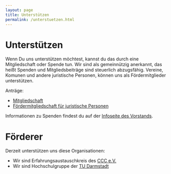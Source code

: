 ```yaml
---
layout: page
title: Unterstützen
permalink: /unterstuetzen.html
---
```


Unterstützen
============

Wenn Du uns unterstützen möchtest, kannst du das durch eine Mitgliedschaft oder Spende tun.
Wir sind als gemeinnützig anerkannt, das heißt Spenden und Mitgliedsbeiträge sind steuerlich abzugsfähig.
Vereine, Komunen und andere juristische Personen, können uns als Fördermitglieder unterstützen.

Anträge:
* [Mitgliedschaft](https://www.chaos-darmstadt.de/downloads/mitgliedsantrag.pdf)
* [Fördermitgliedschaft für juristische Personen](https://www.chaos-darmstadt.de/downloads/Antrag-Fördermitgliedschaft-juristische-Person.pdf)

Informationen zu Spenden findest du auf der
[Infoseite des Vorstands](https://git.darmstadt.ccc.de/vorstand/doku/blob/master/README.md).


Förderer
========

Derzeit unterstützen uns diese Organisationen:

* Wir sind Erfahrungsaustauschkreis des [CCC e.V.](https://ccc.de/de/regional)
* Wir sind Hochschulgruppe der [TU Darmstadt](https://www.tu-darmstadt.de/studieren/campusleben/engagement_student/hochschulgruppen.en.jsp)

